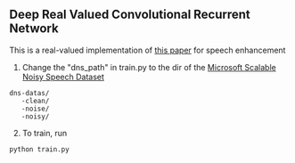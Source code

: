 ## Deep Real Valued Convolutional Recurrent Network

This is a real-valued implementation of [this paper](https://arxiv.org/abs/2008.00264) for speech enhancement

1. Change the "dns_path" in train.py to the dir of the [Microsoft Scalable Noisy Speech Dataset](https://github.com/microsoft/MS-SNSD)
```
dns-datas/
   -clean/
   -noise/
   -noisy/
```

2. To train, run
```
python train.py
```
